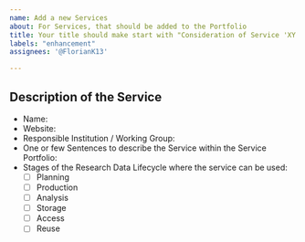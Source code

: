 ```yaml
---
name: Add a new Services
about: For Services, that should be added to the Portfolio
title: Your title should make start with "Consideration of Service 'XY'"
labels: "enhancement"
assignees: '@FlorianK13'

---
```


## Description of the Service

* Name: 
* Website:
* Responsible Institution / Working Group:
* One or few Sentences to describe the Service within the Service Portfolio:
* Stages of the Research Data Lifecycle where the service can be used: 
  - [ ] Planning
  - [ ] Production
  - [ ] Analysis
  - [ ] Storage
  - [ ] Access
  - [ ] Reuse